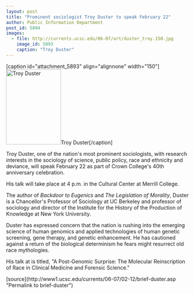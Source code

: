 ```yaml
---
layout: post
title: "Prominent sociologist Troy Duster to speak February 22"
author: Public Information Department
post_id: 5894
images:
  - file: http://currents.ucsc.edu/06-07/art/duster_troy.150.jpg
    image_id: 5893
    caption: "Troy Duster"
---
```


[caption id="attachment_5893" align="alignnone" width="150"]<a href="http://localhost/mysite/wp-content/uploads/2007/02/duster_troy.150.jpg"><img class="size-full wp-image-5893" src="http://localhost/mysite/wp-content/uploads/2007/02/duster_troy.150.jpg" alt="Troy Duster" width="150" height="205" /></a>Troy Duster[/caption]
<a name="content" id="content"></a>
<p>
  Troy Duster, one of the nation's most prominent sociologists, with research interests in the sociology of science, public policy, race and ethnicity and deviance, will speak February 22 as part of Crown College's 40th anniversary celebration.
</p>
<p>
  His talk will take place at 4 p.m. in the Cultural Center at Merrill College.
</p>
<p>
  The author of <i>Backdoor to Eugenics</i> and <i>The Legislation of Morality</i>, Duster is a Chancellor's Professor of Sociology at UC Berkeley and professor of sociology and director of the Institute for the History of the Production of Knowledge at New York University.
</p>
<p>
  Duster has expressed concern that the nation is rushing into the emerging science of human genomics and applied technologies of human genetic screening, gene therapy, and genetic enhancement. He has cautioned against a return of the biological determinism he fears might resurrect old race mythologies.
</p>
<p>
  His talk at is titled, "A Post-Genomic Surprise: The Molecular Reinscription of Race in Clinical Medicine and Forensic Science."
</p>
[source](http://www1.ucsc.edu/currents/06-07/02-12/brief-duster.asp "Permalink to brief-duster")
